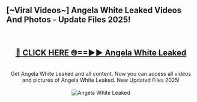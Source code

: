 <h2>[~Viral Videos~] Angela White Leaked Videos And Photos - Update Files 2025!</h2>
<br>
<div align="center">
<h2><a href="https://top-ai-tools.click/QrbHav" rel="nofollow">🔴 CLICK HERE 🌐==►► Angela White Leaked</a></h2>
<br>
Get Angela White Leaked and all content. Now you can access all videos and pictures of Angela White Leaked. New Updated Files 2025!
<br>
<br>
<a href="https://top-ai-tools.click/QrbHav" rel="nofollow" data-target="animated-image.originalLink"><img src="https://i.ibb.co.com/WyWwxjT/player-gif2.gif" alt="Angela White Leaked" style="max-width: 100%; display: inline-block;" data-target="animated-image.originalImage"></a>
</div>
<br>